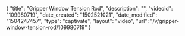 {
    "title": "Gripper Window Tension Rod",
    "description": "",
    "videoid": "109980719",
    "date_created": "1502521021",
    "date_modified": "1504247457",
    "type": "captivate",
    "layout": "video",
    "url": "\/v\/gripper-window-tension-rod\/109980719"
}